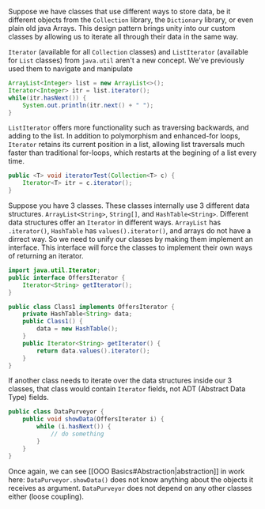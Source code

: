 Suppose we have classes that use different ways to store data, be it different objects from the `Collection` library, the `Dictionary` library, or even plain old java Arrays. This design pattern brings unity into our custom classes by allowing us to iterate all through their data in the same way.

 `Iterator` (available for all `Collection` classes) and `ListIterator` (available for `List` classes)  from `java.util` aren't a new concept. We've previously used them to navigate and manipulate
```java
ArrayList<Integer> list = new ArrayList<>();
Iterator<Integer> itr = list.iterator();
while(itr.hasNext()) {
	System.out.println(itr.next() + " ");
}
```
`ListIterator` offers more functionality such as traversing backwards, and adding to the list.
In addition to polymorphism and enhanced-for loops, `Iterator` retains its current position in a list, allowing list traversals much faster than traditional for-loops, which restarts at the begining of a list every time.

```java
public <T> void iteratorTest(Collection<T> c) {
	Iterator<T> itr = c.iterator();
}
```



Suppose you have 3 classes. These classes internally use 3 different data structures. `ArrayList<String>`, `String[]`, and `HashTable<String>`.
Different data structures offer an `Iterator` in different ways. 
`ArrayList` has `.iterator()`, `HashTable` has `values().iterator()`, and arrays do not have a dirrect way.
So we need to unify our classes by making them implement an interface. This interface will force the classes to implement their own ways of returning an iterator.
```java
import java.util.Iterator;
public interface OffersIterator {
	Iterator<String> getIterator();
}

public class Class1 implements OffersIterator {
	private HashTable<String> data;
	public Class1() {
		data = new HashTable();
	}
	public Iterator<String> getIterator() {
		return data.values().iterator();
	}
}
```

If another class needs to iterate over the data structures inside our 3 classes, that class would contain `Iterator` fields, not ADT (Abstract Data Type) fields.

```java
public class DataPurveyor {
	public void showData(OffersIterator i) {
		while (i.hasNext()) {
			// do something
		}
	}
}
```

Once again, we can see [[OOO Basics#Abstraction|abstraction]] in work here: `DataPurveyor.showData()` does not know anything about the objects it receives as argument. `DataPurveyor` does not depend on any other classes either (loose coupling).